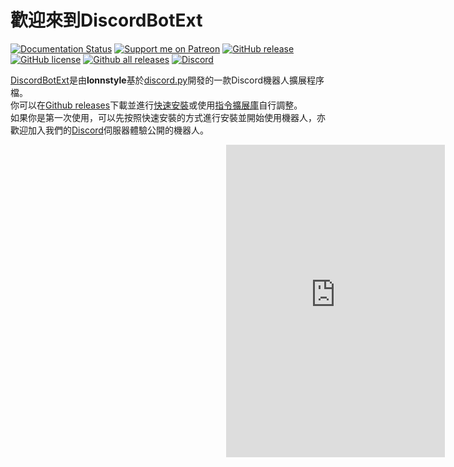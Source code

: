# 歡迎來到DiscordBotExt
[![Documentation Status](https://readthedocs.org/projects/discordbotextension/badge/?version=latest)](https://discordbotextension.readthedocs.io/zh_TW/latest/?badge=latest)
[![Support me on Patreon](https://img.shields.io/endpoint.svg?url=https%3A%2F%2Fshieldsio-patreon.vercel.app%2Fapi%3Fusername%3Dlonnstyle%26type%3Dpatrons&style=flat)](https://patreon.com/lonnstyle)
[![GitHub release](https://img.shields.io/github/release/lonnstyle/DiscordBotExt.svg)](https://github.com/lonnstyle/DiscordBotExt/releases)
[![GitHub license](https://img.shields.io/github/license/lonnstyle/DiscordBotExt.svg)](https://github.com/lonnstyle/DiscordBotExt/blob/main/LICENSE)
[![Github all releases](https://img.shields.io/github/downloads/lonnstyle/DiscordBotExt/total.svg)](https://GitHub.com/lonnstyle/DiscordBotExt/releases/)
[![Discord](https://img.shields.io/discord/815462037840330762.svg?label=&logo=discord&logoColor=ffffff&color=7389D8&labelColor=6A7EC2)](https://discord.gg/MdZxTNkpGF)
<br/>

[DiscordBotExt](https://github.com/lonnstyle/DiscordBotExt)是由**lonnstyle**基於[discord.py](https://pypi.org/project/discord.py/)開發的一款Discord機器人擴展程序檔。<br/>
你可以在[Github releases](https://github.com/lonnstyle/DiscordBotExt/releases)下載並進行[快速安裝](quickInstall.html)或使用[指令擴展庫](https://github.com/lonnstyle/DiscordBotExt/blob/main/cmds)自行調整。<br/>
如果你是第一次使用，可以先按照快速安裝的方式進行安裝並開始使用機器人，亦歡迎加入我們的[Discord](https://discord.gg/MdZxTNkpGF)伺服器體驗公開的機器人。

<p style="position:relative;right:-345px;"><iframe src="https://discord.com/widget?id=815462037840330762&theme=dark" width="350" height="500" allowtransparency="true" frameborder="0" sandbox="allow-popups allow-popups-to-escape-sandbox allow-same-origin allow-scripts"></iframe>
</p>
<meta name="description" content="lonnstyle的DiscordBotExt繁體中文文檔">
